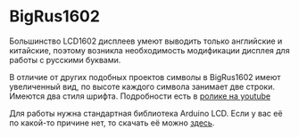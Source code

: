 # BigRus1602
Большинство LCD1602 дисплеев умеют выводить только английские и китайские, поэтому возникла необходимость модификации дисплея для работы с русскими буквами.

В отличие от других подобных проектов символы в BigRus1602 имеют увеличенный вид, по высоте каждого символа занимает две строки. Имеются два стиля шрифта. Подробности есть в [ролике на youtube]()

Для работы нужна стандартная библиотека Arduino LCD. Если у вас её по какой-то причине нет, то скачать её можно [здесь](https://github.com/arduino-libraries/LiquidCrystal).
